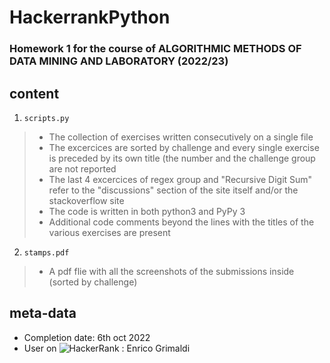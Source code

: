 # HackerrankPython
### Homework 1 for the course of ALGORITHMIC METHODS OF DATA MINING AND LABORATORY (2022/23)

## content

1. `scripts.py`
>- The collection of exercises written consecutively on a single file 
>- The excercices are sorted by challenge and every single exercise is preceded by its own title (the number and the challenge group are not reported
>- The last 4 excercices of regex group and "Recursive Digit Sum" refer to the "discussions" section of the site itself and/or the stackoverflow site 
>- The code is written in both python3 and PyPy 3
>- Additional code comments beyond the lines with the titles of the various exercises are present
2. `stamps.pdf`
>- A pdf flie with all the screenshots of the submissions inside (sorted by challenge)

## meta-data
* Completion date: 6th oct 2022
* User on ![HackerRank](https://img.shields.io/badge/-Hackerrank-2EC866?style=for-the-badge&logo=HackerRank&logoColor=white) : Enrico Grimaldi 
